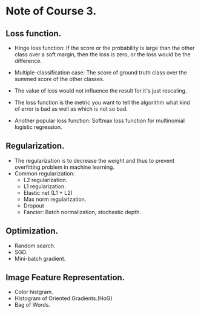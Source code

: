 # Note of Course 3.

## Loss function.
- Hinge loss function: If the score or the probability is large than the other class over a soft margin, then the loss is zero, or the loss would be the difference.
- Multiple-classification case: The score of ground truth class over the summed score of the other classes.
- The value of loss would not influence the result for it's just rescaling.
- The loss function is the metric you want to tell the algorithm what kind of error is bad as well as which is not so bad.

- Another popular loss function: Softmax loss function for multinomial logistic regression. 

## Regularization.
- The regularization is to decrease the weight and thus to prevent overfitting problem in machine learning.
- Common regularization:
	- L2 regularization.
	- L1 regularization.
	- Elastic net (L1 + L2)
	- Max norm regularization.
	- Dropout
	- Fancier: Batch normalization, stochastic depth.

## Optimization.
- Random search.
- SGD.
- Mini-batch gradient.

## Image Feature Representation.
- Color histgram.
- Histogram of Oriented Gradients.(HoG)
- Bag of Words.
